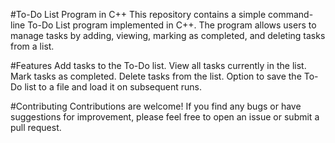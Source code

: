 #To-Do List Program in C++
This repository contains a simple command-line To-Do List program implemented in C++. The program allows users to manage tasks by adding, viewing, marking as completed, and deleting tasks from a list.

#Features
  Add tasks to the To-Do list.
  View all tasks currently in the list.
  Mark tasks as completed.
  Delete tasks from the list.
  Option to save the To-Do list to a file and load it on subsequent runs.

#Contributing
  Contributions are welcome! If you find any bugs or have suggestions for improvement, please feel free to open an issue or submit a pull request.

